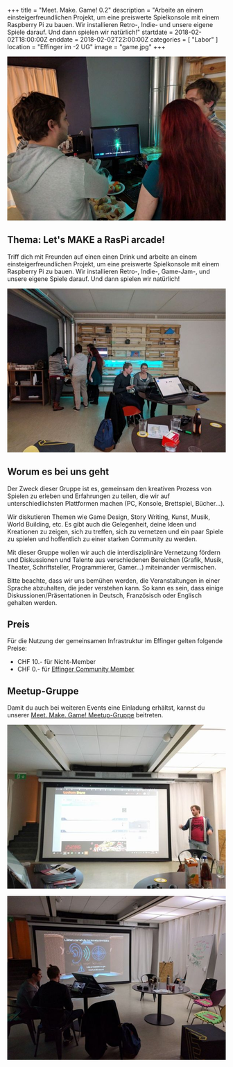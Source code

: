+++
title = "Meet. Make. Game! 0.2"
description = "Arbeite an einem einsteigerfreundlichen Projekt, um eine preiswerte Spielkonsole mit einem Raspberry Pi zu bauen. Wir installieren Retro-, Indie- und unsere eigene Spiele darauf. Und dann spielen wir natürlich!"
startdate = 2018-02-02T18:00:00Z
enddate = 2018-02-02T22:00:00Z
categories = [ "Labor" ]
location = "Effinger im -2 UG"
image = "game.jpg"
+++

![Game](game.jpg)

## Thema: Let's MAKE a RasPi arcade!

Triff dich mit Freunden auf einen einen Drink und arbeite an einem einsteigerfreundlichen Projekt, um eine preiswerte Spielkonsole mit einem Raspberry Pi zu bauen. Wir installieren Retro-, Indie-, Game-Jam-, und unsere eigene Spiele darauf. Und dann spielen wir natürlich!

![Game](game-3.jpg)

## Worum es bei uns geht

Der Zweck dieser Gruppe ist es, gemeinsam den kreativen Prozess von Spielen zu erleben und Erfahrungen zu teilen, die wir auf unterschiedlichsten Plattformen machen (PC, Konsole, Brettspiel, Bücher...).

Wir diskutieren Themen wie Game Design, Story Writing, Kunst, Musik, World Building, etc. Es gibt auch die Gelegenheit, deine Ideen und Kreationen zu zeigen, sich zu treffen, sich zu vernetzen und ein paar Spiele zu spielen und hoffentlich zu einer starken Community zu werden.

Mit dieser Gruppe wollen wir auch die interdisziplinäre Vernetzung fördern und Diskussionen und Talente aus verschiedenen Bereichen (Grafik, Musik, Theater, Schriftsteller, Programmierer, Gamer...) miteinander vermischen.

Bitte beachte, dass wir uns bemühen werden, die Veranstaltungen in einer Sprache abzuhalten, die jeder verstehen kann. So kann es sein, dass einige Diskussionen/Präsentationen in Deutsch, Französisch oder Englisch gehalten werden.


## Preis

Für die Nutzung der gemeinsamen Infrastruktur im Effinger gelten folgende Preise:

* CHF 10.- für Nicht-Member
* CHF 0.- für [Effinger Community Member](/community/member-werden/)


## Meetup-Gruppe

Damit du auch bei weiteren Events eine Einladung erhältst, kannst du unserer [Meet. Make. Game! Meetup-Gruppe](https://www.meetup.com/de-DE/Meet-Make-Game/) beitreten.


![Game](game-2.jpg)

![Game](game-4.jpg)
